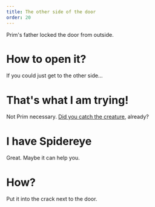 ```yaml
---
title: The other side of the door
order: 20
---
```


Prim's father locked the door from outside.

# How to open it?
If you could just get to the other side...

# That's what I am trying!
Not Prim necessary. [Did you catch the creature](beasty), already?

# I have Spidereye
Great. Maybe it can help you.

# How?
Put it into the crack next to the door.
